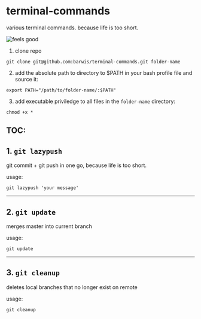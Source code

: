# terminal-commands
various terminal commands.
because life is too short.

![feels good](https://i.kym-cdn.com/photos/images/facebook/000/591/928/94f.png)


1. clone repo

```
git clone git@github.com:barwis/terminal-commands.git folder-name
```

2. add the absolute path to directory to $PATH in your bash profile file and source it:

```
export PATH="/path/to/folder-name/:$PATH"
```

3. add executable priviledge to all files in the `folder-name` directory:

```
chmod +x *
```

## TOC:

## 1. `git lazypush`

git commit + git push in one go, because life is too short.

usage:

```git lazypush 'your message'```

---

## 2. `git update`

merges master into current branch

usage:

```git update```

---

## 3. `git cleanup`

deletes local branches that no longer exist on remote

usage:

```git cleanup```

